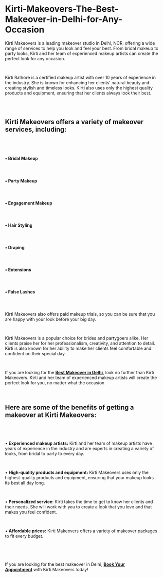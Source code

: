 # Kirti-Makeovers-The-Best-Makeover-in-Delhi-for-Any-Occasion
<p>Kirti Makeovers is a leading makeover studio in Delhi, NCR, offering a wide range of services to help you look and feel your best. From bridal makeup to party looks, Kirti and her team of experienced makeup artists can create the perfect look for any occasion.</p>
<p>&nbsp;</p>
<p>Kirti Rathore is a certified makeup artist with over 10 years of experience in the industry. She is known for enhancing her clients' natural beauty and creating stylish and timeless looks. Kirti also uses only the highest quality products and equipment, ensuring that her clients always look their best.</p>
<p>&nbsp;</p>
<p><img src="https://storage.penzu.com/g/KU1R6ik1bugdGL6S" alt="" /></p>
<h2><strong>Kirti Makeovers offers a variety of makeover services, including:</strong></h2>
<h2>&nbsp;</h2>
<h4><strong>&bull; Bridal Makeup</strong></h4>
<h4>&nbsp;</h4>
<h4><strong>&bull; Party Makeup</strong></h4>
<h4>&nbsp;</h4>
<h4><strong>&bull; Engagement Makeup</strong></h4>
<h4>&nbsp;</h4>
<h4><strong>&bull; Hair Styling</strong></h4>
<h4>&nbsp;</h4>
<h4><strong>&bull; Draping</strong></h4>
<h4>&nbsp;</h4>
<h4><strong>&bull; Extensions</strong></h4>
<h4>&nbsp;</h4>
<h4><strong>&bull; False Lashes</strong></h4>
<h4>&nbsp;</h4>
<p>Kirti Makeovers also offers paid makeup trials, so you can be sure that you are happy with your look before your big day.</p>
<p>&nbsp;</p>
<p>Kirti Makeovers is a popular choice for brides and partygoers alike. Her clients praise her for her professionalism, creativity, and attention to detail. Kirti is also known for her ability to make her clients feel comfortable and confident on their special day.</p>
<p>&nbsp;</p>
<p>If you are looking for the&nbsp;<a href="https://kirti-makeovers.com/"><strong>Best Makeover in Delhi</strong></a>, look no further than Kirti Makeovers. Kirti and her team of experienced makeup artists will create the perfect look for you, no matter what the occasion.</p>
<p>&nbsp;</p>
<h2><strong>Here are some of the benefits of getting a makeover at Kirti Makeovers:</strong></h2>
<h2>&nbsp;</h2>
<p>&bull;&nbsp;<strong>Experienced makeup artists:</strong>&nbsp;Kirti and her team of makeup artists have years of experience in the industry and are experts in creating a variety of looks, from bridal to party to every day.</p>
<p>&nbsp;</p>
<p>&bull;&nbsp;<strong>High-quality products and equipment:</strong>&nbsp;Kirti Makeovers uses only the highest-quality products and equipment, ensuring that your makeup looks its best all day long.</p>
<p>&nbsp;</p>
<p>&bull;&nbsp;<strong>Personalized service:</strong>&nbsp;Kirti takes the time to get to know her clients and their needs. She will work with you to create a look that you love and that makes you feel confident.</p>
<p>&nbsp;</p>
<p>&bull;&nbsp;<strong>Affordable prices:</strong>&nbsp;Kirti Makeovers offers a variety of makeover packages to fit every budget.</p>
<p>&nbsp;</p>
<p>&nbsp;</p>
<p>If you are looking for the best makeover in Delhi,&nbsp;<a href="https://kirti-makeovers.com/contact/"><strong>Book Your Appointment</strong></a>&nbsp;with Kirti Makeovers today!</p>
